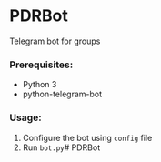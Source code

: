 # PDRBot
Telegram bot for groups

### Prerequisites:
* Python 3
* python-telegram-bot

### Usage:
1. Configure the bot using `config` file
2. Run `bot.py`# PDRBot
